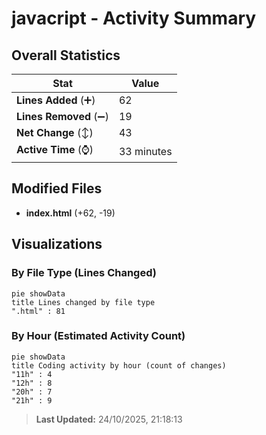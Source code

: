 # javacript - Activity Summary 

## Overall Statistics

| Stat                   | Value                                                             |
| ---------------------- | ----------------------------------------------------------------- |
| **Lines Added** (➕)   | 62                                          |
| **Lines Removed** (➖) | 19                                        |
| **Net Change** (↕)    | 43                |
| **Active Time** (⌚)   | 33 minutes |


## Modified Files
- **index.html** (+62, -19)

## Visualizations

### By File Type (Lines Changed)

```mermaid
pie showData
title Lines changed by file type
".html" : 81
```

### By Hour (Estimated Activity Count)

```mermaid
pie showData
title Coding activity by hour (count of changes)
"11h" : 4
"12h" : 8
"20h" : 7
"21h" : 9
```


> **Last Updated:** 24/10/2025, 21:18:13